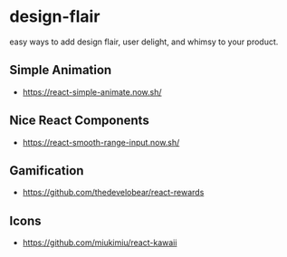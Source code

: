 # design-flair
easy ways to add design flair, user delight, and whimsy to your product.

## Simple Animation

- https://react-simple-animate.now.sh/

## Nice React Components

- https://react-smooth-range-input.now.sh/

## Gamification

- https://github.com/thedevelobear/react-rewards

## Icons

- https://github.com/miukimiu/react-kawaii
